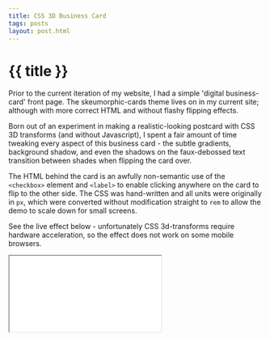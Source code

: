 ```yaml
---
title: CSS 3D Business Card
tags: posts
layout: post.html
---
```

# {{ title }}

Prior to the current iteration of my website, I had a simple 'digital business-card'
front page. The skeumorphic-cards theme lives on in my current site; although with
more correct HTML and without flashy flipping effects.

Born out of an experiment in making a realistic-looking postcard with CSS 3D
transforms (and without Javascript), I spent a fair amount of time tweaking every
aspect of this business card - the subtle gradients, background shadow, and even
the shadows on the faux-debossed text transition between shades when flipping the
card over.

The HTML behind the card is an awfully non-semantic use of the `<checkbox>` element
and `<label>` to enable clicking anywhere on the card to flip to the other side.
The CSS was hand-written and all units were originally in `px`, which were converted
without modification straight to `rem` to allow the demo to scale down for small
screens.

See the live effect below - unfortunately CSS 3d-transforms require hardware
acceleration, so the effect does not work on some mobile browsers.

<iframe src="/demos/business-card/index.html"></iframe>
